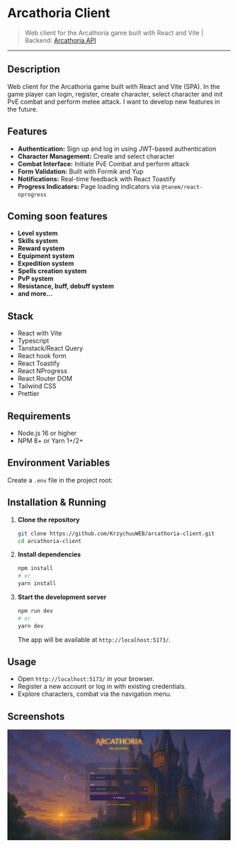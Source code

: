 # Arcathoria Client

> Web client for the Arcathoria game built with React and Vite |
> Backend: [Arcathoria API](https://github.com/KrzychuuWEB/arcathoria-api)

---

## Description

Web client for the Arcathoria game built with React and Vite (SPA). In the game player can login, register, create
character, select character and init PvE combat and perform melee attack. I want to develop new features in the future.

## Features

- **Authentication:** Sign up and log in using JWT-based authentication
- **Character Management:** Create and select character
- **Combat Interface:** Initiate PvE Combat and perform attack
- **Form Validation:** Built with Formik and Yup
- **Notifications:** Real-time feedback with React Toastify
- **Progress Indicators:** Page loading indicators via `@tanem/react-nprogress`

## Coming soon features

- **Level system**
- **Skills system**
- **Reward system**
- **Equipment system**
- **Expedition system**
- **Spells creation system**
- **PvP system**
- **Resistance, buff, debuff system**
- **and more...**

## Stack

- React with Vite
- Typescript
- Tanstack/React Query
- React hook form
- React Toastify
- React NProgress
- React Router DOM
- Tailwind CSS
- Prettier

## Requirements

- Node.js 16 or higher
- NPM 8+ or Yarn 1+/2+

## Environment Variables

Create a `.env` file in the project root:

## Installation & Running

1. **Clone the repository**
   ```bash
   git clone https://github.com/KrzychuuWEB/arcathoria-client.git
   cd arcathoria-client
   ```

2. **Install dependencies**
   ```bash
   npm install
   # or
   yarn install
   ```

3. **Start the development server**
   ```bash
   npm run dev
   # or
   yarn dev
   ```  
   The app will be available at `http://localhost:5173/`.

## Usage

- Open `http://localhost:5173/` in your browser.
- Register a new account or log in with existing credentials.
- Explore characters, combat via the navigation menu.

## Screenshots

![Login Page](gh_img/login.png)